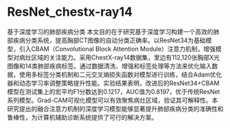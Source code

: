 # ResNet_chestx-ray14
基于深度学习的肺部疾病分类
本文目的在于研究基于深度学习构建一个高效的肺部疾病分类系统，提高胸部CT图像的自动分类正确率。以ResNet34为基础模型，引入CBAM（Convolutional Block Attention Module）注意力机制，增强模型对病灶区域的关注能力。采用ChestX-ray14数据集，里边有112,120张胸部X光图像和14类肺部疾病标签。通过数据清洗、增强和标签处理等方法来优化输入数据，使用多标签分类机制和二元交叉熵损失函数对模型进行训练，结合Adam优化器和动态学习率调整策略提升性能。实验结果表明，改进后的ResNet34+CBAM模型在测试集上的宏平均F1分数达到0.1217，AUC值为0.8197，优于传统ResNet系列模型。Grad-CAM可视化模型可以有效聚焦病灶区域，验证其可解释性。本研究提出的融合注意力机制的深度学习模型能够显著提升肺部疾病分类的准确性和鲁棒性，为计算机辅助诊断系统提供了可行的解决方案。
